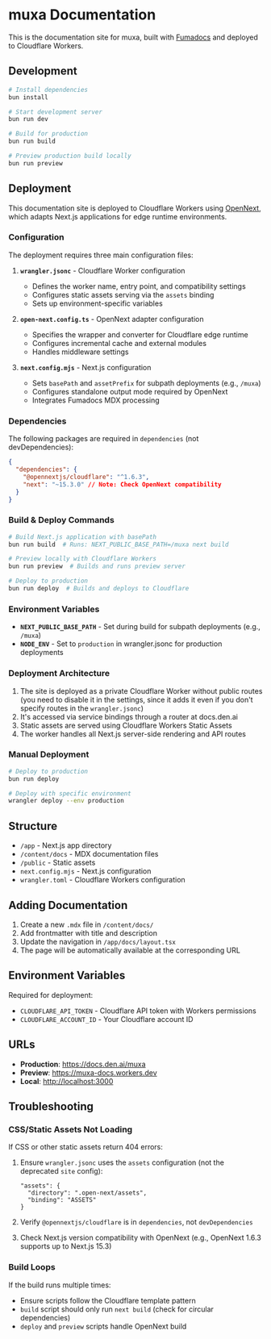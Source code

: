 # muxa Documentation

This is the documentation site for muxa, built with [Fumadocs](https://fumadocs.vercel.app/) and deployed to Cloudflare Workers.

## Development

```bash
# Install dependencies
bun install

# Start development server
bun run dev

# Build for production
bun run build

# Preview production build locally
bun run preview
```

## Deployment

This documentation site is deployed to Cloudflare Workers using [OpenNext](https://opennext.js.org/cloudflare), which adapts Next.js applications for edge runtime environments.

### Configuration

The deployment requires three main configuration files:

1. **`wrangler.jsonc`** - Cloudflare Worker configuration
   - Defines the worker name, entry point, and compatibility settings
   - Configures static assets serving via the `assets` binding
   - Sets up environment-specific variables

2. **`open-next.config.ts`** - OpenNext adapter configuration
   - Specifies the wrapper and converter for Cloudflare edge runtime
   - Configures incremental cache and external modules
   - Handles middleware settings

3. **`next.config.mjs`** - Next.js configuration
   - Sets `basePath` and `assetPrefix` for subpath deployments (e.g., `/muxa`)
   - Configures standalone output mode required by OpenNext
   - Integrates Fumadocs MDX processing

### Dependencies

The following packages are required in `dependencies` (not devDependencies):

```json
{
  "dependencies": {
    "@opennextjs/cloudflare": "^1.6.3",
    "next": "~15.3.0" // Note: Check OpenNext compatibility
  }
}
```

### Build & Deploy Commands

```bash
# Build Next.js application with basePath
bun run build  # Runs: NEXT_PUBLIC_BASE_PATH=/muxa next build

# Preview locally with Cloudflare Workers
bun run preview  # Builds and runs preview server

# Deploy to production
bun run deploy  # Builds and deploys to Cloudflare
```

### Environment Variables

- **`NEXT_PUBLIC_BASE_PATH`** - Set during build for subpath deployments (e.g., `/muxa`)
- **`NODE_ENV`** - Set to `production` in wrangler.jsonc for production deployments

### Deployment Architecture

1. The site is deployed as a private Cloudflare Worker without public routes (you need to disable it in the settings, since it adds it even if you don't specify routes in the `wrangler.jsonc`)
2. It's accessed via service bindings through a router at docs.den.ai
3. Static assets are served using Cloudflare Workers Static Assets
4. The worker handles all Next.js server-side rendering and API routes

### Manual Deployment

```bash
# Deploy to production
bun run deploy

# Deploy with specific environment
wrangler deploy --env production
```

## Structure

- `/app` - Next.js app directory
- `/content/docs` - MDX documentation files
- `/public` - Static assets
- `next.config.mjs` - Next.js configuration
- `wrangler.toml` - Cloudflare Workers configuration

## Adding Documentation

1. Create a new `.mdx` file in `/content/docs/`
2. Add frontmatter with title and description
3. Update the navigation in `/app/docs/layout.tsx`
4. The page will be automatically available at the corresponding URL

## Environment Variables

Required for deployment:

- `CLOUDFLARE_API_TOKEN` - Cloudflare API token with Workers permissions
- `CLOUDFLARE_ACCOUNT_ID` - Your Cloudflare account ID

## URLs

- **Production**: <https://docs.den.ai/muxa>
- **Preview**: <https://muxa-docs.workers.dev>
- **Local**: <http://localhost:3000>

## Troubleshooting

### CSS/Static Assets Not Loading

If CSS or other static assets return 404 errors:

1. Ensure `wrangler.jsonc` uses the `assets` configuration (not the deprecated `site` config):

   ```jsonc
   "assets": {
     "directory": ".open-next/assets",
     "binding": "ASSETS"
   }
   ```

2. Verify `@opennextjs/cloudflare` is in `dependencies`, not `devDependencies`

3. Check Next.js version compatibility with OpenNext (e.g., OpenNext 1.6.3 supports up to Next.js 15.3)

### Build Loops

If the build runs multiple times:

- Ensure scripts follow the Cloudflare template pattern
- `build` script should only run `next build` (check for circular dependencies)
- `deploy` and `preview` scripts handle OpenNext build
